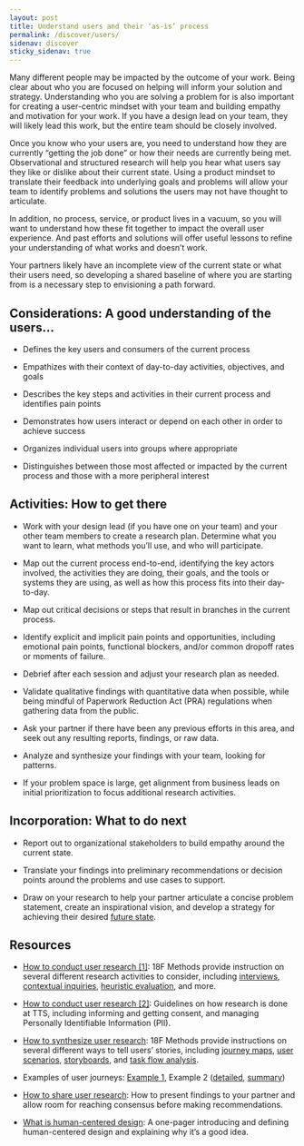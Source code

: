 ```yaml
---
layout: post
title: Understand users and their ‘as-is’ process
permalink: /discover/users/
sidenav: discover
sticky_sidenav: true
---
```


Many different people may be impacted by the outcome of your work.  Being clear about who you are focused on helping will inform your solution and strategy.  Understanding who you are solving a problem for is also important for creating a user-centric mindset with your team and building empathy and motivation for your work.  If you have a design lead on your team, they will likely lead this work, but the entire team should be closely involved.

Once you know who your users are, you need to understand how they are currently “getting the job done” or how their needs are currently being met.  Observational and structured research will help you hear what users say they like or dislike about their current state.  Using a product mindset to translate their feedback into underlying goals and problems will allow your team to identify problems and solutions the users may not have thought to articulate.   

In addition, no process, service, or product lives in a vacuum, so you will want to understand how these fit together to impact the overall user experience.  And past efforts and solutions will offer useful lessons to refine your understanding of what works and doesn’t work.  

Your partners likely have an incomplete view of the current state or what their users need, so developing a shared baseline of where you are starting from is a necessary step to envisioning a path forward.

## Considerations: A good understanding of the users…

- Defines the key users and consumers of the current process

- Empathizes with their context of day-to-day activities, objectives, and goals

- Describes the key steps and activities in their current process and identifies pain points

- Demonstrates how users interact or depend on each other in order to achieve success

- Organizes individual users into groups where appropriate

- Distinguishes between those most affected or impacted by the current process and those with a more peripheral interest

## Activities: How to get there

- Work with your design lead (if you have one on your team) and your other team members to create a research plan. Determine what you want to learn, what methods you’ll use, and who will participate.

- Map out the current process end-to-end, identifying the key actors involved, the activities they are doing, their goals, and the tools or systems they are using, as well as how this process fits into their day-to-day.

- Map out critical decisions or steps that result in branches in the current process.

- Identify explicit and implicit pain points and opportunities, including emotional pain points, functional blockers, and/or common dropoff rates or moments of failure.

- Debrief after each session and adjust your research plan as needed.

- Validate qualitative findings with quantitative data when possible, while being mindful of Paperwork Reduction Act (PRA) regulations when gathering data from the public.

- Ask your partner if there have been any previous efforts in this area, and seek out any resulting reports, findings, or raw data.

- Analyze and synthesize your findings with your team, looking for patterns.

- If your problem space is large, get alignment from business leads on initial prioritization to focus additional research activities.

## Incorporation: What to do next

- Report out to organizational stakeholders to build empathy around the current state.

- Translate your findings into preliminary recommendations or decision points around the problems and use cases to support.

- Draw on your research to help your partner articulate a concise problem statement, create an inspirational vision, and develop a strategy for achieving their desired [future state]({{site.baseurl}}/define/).

## Resources

- [How to conduct user research [1]](https://methods.18f.gov/): 18F Methods provide instruction on several different research activities to consider, including [interviews](https://methods.18f.gov/stakeholder-and-user-interviews), [contextual inquiries](https://methods.18f.gov/contextual-inquiry), [heuristic evaluation](https://methods.18f.gov/heuristic-evaluation), and more.

- [How to conduct user research [2]](https://handbook.tts.gsa.gov/research-guidelines/): Guidelines on how research is done at TTS, including informing and getting consent, and managing Personally Identifiable Information (PII).

- [How to synthesize user research](https://methods.18f.gov/): 18F Methods provide instructions on several different ways to tell users’ stories, including [journey maps](https://methods.18f.gov/journey-mapping), [user scenarios](https://methods.18f.gov/user-scenarios), [storyboards](https://methods.18f.gov/storyboarding), and [task flow analysis](https://methods.18f.gov/decide/task-flow-analysis/).

- Examples of user journeys: [Example 1](https://docs.google.com/drawings/d/1SqxnC-smn2nE7tCk3_79YpPH5XlcltKPN3nsLf8F6PU/edit), Example 2 (<a href="https://app.mural.co/t/gsa6/m/gsa6/1611637245217/2d6ef2c9a78cdc2849c07edaf26d855381f50975" class="private-link">detailed</a>, [summary](https://docs.google.com/presentation/d/1G2jx7adxkDifD_wihWD3Ak1xnxH0ePQVJWH6RL7ibQs/edit#slide=id.g4e82d6a821_2_101))

- [How to share user research](https://18f.gsa.gov/2018/02/06/getting-partners-on-board-with-research-findings/): How to present findings to your partner and allow room for reaching consensus before making recommendations.

- [What is human-centered design](https://docs.google.com/document/d/1njVM3rSV_1Tyd7emSK9gMnbv_vzi0Dhm9vhE7LiqLrs/edit): A one-pager introducing and defining human-centered design and explaining why it’s a good idea.
